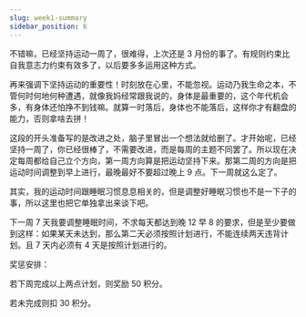 ```yaml
---
slug: week1-summary
sidebar_position: 6
---
```


不错嘛，已经坚持运动一周了，很难得，上次还是 3 月份的事了。有规则约束比自我意志力约束有效多了，以后要多多运用这种方式。

再来强调下坚持运动的重要性！时刻放在心里，不能忽视。运动乃我生命之本，不管何时何地何种遭遇，就像我妈经常跟我说的，身体是最重要的，这个年代机会多，有身体还怕挣不到钱嘛。就算一时落后，身体也不能落后，这样你才有翻盘的能力，否则拿啥去拼！

这段的开头准备写的是改进之处，脑子里冒出一个想法就给删了。才开始呢，已经坚持一周了，你已经很棒了，不需要改进，而是每周的主题不同罢了。所以现在决定每周都给自己立个方向，第一周方向算是把运动坚持下来。那第二周的方向是把运动时间调整到早上进行，最晚最好不要超过晚上 9 点。下一周就这么定了。

其实，我的运动时间跟睡眠习惯息息相关的，但是调整好睡眠习惯也不是一下子的事，所以这里也把它单独拿出来谈下吧。

下一周 7 天我要调整睡眠时间，不求每天都达到晚 12 早 8 的要求，但是至少要做到这样：如果某天未达到，那么第二天必须按照计划进行，不能连续两天违背计划。且 7 天内必须有 4 天是按照计划进行的。

奖惩安排：

若下周完成以上两点计划，则奖励 50 积分。

若未完成则扣 30 积分。